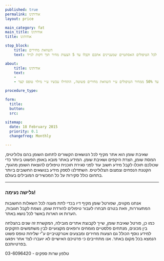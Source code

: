 ```yaml
---
published: true
permalink: אודותינו
layout: price

main_category: fat
main_title: אודותינו
title: אודותינו

stop_block: 
    title: השוואת מחירים
    text: השוו עוד היום מחירים לכל הטיפולים האסתטיים שמעניינים אתכם וקבלו עד 5 הצעות מחיר תוך דקות לנייד!    

about:
    title: אודותינו
    text: 
    - 
    - מחפשים רופא מקצועי ואמין? מתלבטים היכן לעבור טיפול אסתטי מבלי ״לקרוע״ את הכיס? כאן תוכלו לקרוא על כל מגוון הטיפולים בתחום השומן ולאתר מספר רופאים העונים לדרישה. חסכו עד 50% ממחיר הטיפולים ע״י השוואת מחירים פשוטה, התחילו עכשיו ע״י מילוי טופס קצר.   

procedure_type: 

form:
  title: 
  button: 
  src:
  
sitemap: 
  date: 18 February 2015
  priority: 0.1
  changefreq: Monthly

---
```

שאיבת שומן הוא אתר מקיף לכל הנושאים הקשורים לתחום השומן בהם צלוליטיס, המסת שומן, הצרת היקפים ושאיבת שומן. המידע באתר מובא באופן הפשוט ביותר כדי שכולכם תוכלו לקבל מידע חשוב עוד לפני סגירת תוכנית טיפולים להוצאת השומן מהגוף, הקטנת הנפחים וצמצום הצלוליטיס. השתדלנו לספק מידע בנושאים החשובים ביותר בתחום כולל סקירות על כל המכשירים המובילים בעולם.
 


- - - - - -

###  גלישה נעימה!

אנחנו מקווים, שפורטל שומן מקיף דיו בכדי לתת מענה לכל השאלות החשובות המתעוררות, וזאת בטרם תבחרו לעבור טיפולים להורדת שומן. נשמח לקבל תגובות, הערות או הארות באשר לכל נושא באתר. 

כמו כן, פורטל שאיבת שומן, שייך לקבוצת אתרים מובילה, המקשרת זה שנים בהצלחה בין מכונים, מנתחים פלסטיים מומחים ורופאים מקצועיים לבין משתמשים הזקוקים למידע נוסף הכולל גם הצעות מחירים ומבצעים אטרקטיביים ע"י שליחת טופס פשוט הנמצא בכל מקום באתר. אנו מתחייבים כי פרטיכם האישיים לא יועברו לצד אחר ויפגעו בפרטיותכם. 
 
 
טלפון שרות ספקים - 03-6096420